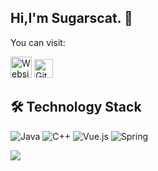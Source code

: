 ## Hi,I'm Sugarscat. :wave:

You can visit:

[<img title = "Website" src = "https://cdn.jsdelivr.net/gh/sugarscat/images/icon/website.png" height = "34">](https://sugarscat.github.io/)
[<img title = "Gitee" src = "https://cdn.jsdelivr.net/gh/sugarscat/images/icon/gitee.png" height = "30">](https://gitee.com/Sugarscat)

## 🛠 Technology Stack
![Java](https://img.shields.io/badge/-Java-f7822d?style=flat-square&logo=CoffeeScript&logoColor=fff)
![C++](https://img.shields.io/badge/-C++-005495?style=flat-square&logo=C&logoColor=fff)
![Vue.js](https://img.shields.io/badge/Vue.js-4FC08D?logo=vuedotjs&logoColor=fff&style=flat)
![Spring](https://img.shields.io/badge/Spring-4FC08D?logo=spring&logoColor=fff&style=flat)

<a href="#">
<img src="https://github-readme-stats.vercel.app/api?username=Sugarscat&show_icons=true&inc">
</a>
